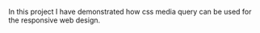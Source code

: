
In this project I have demonstrated how css media query can be used for the responsive web design.
  
